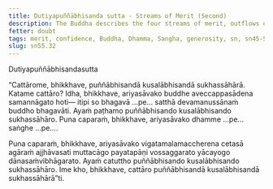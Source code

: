 ```yaml
---
title: Dutiyapuññābhisanda sutta - Streams of Merit (Second)
description: The Buddha describes the four streams of merit, outflows of good, and supports for ease. The fourth quality is generosity.
fetter: doubt
tags: merit, confidence, Buddha, Dhamma, Sangha, generosity, sn, sn45-56, sn55
slug: sn55.32
---
```


Dutiyapuññābhisandasutta

“Cattārome, bhikkhave, puññābhisandā kusalābhisandā sukhassāhārā. Katame cattāro? Idha, bhikkhave, ariyasāvako buddhe aveccappasādena samannāgato hoti— itipi so bhagavā …pe… satthā devamanussānaṁ buddho bhagavāti. Ayaṁ paṭhamo puññābhisando kusalābhisando sukhassāhāro. Puna caparaṁ, bhikkhave, ariyasāvako dhamme …pe… saṅghe …pe….

Puna caparaṁ, bhikkhave, ariyasāvako vigatamalamaccherena cetasā agāraṁ ajjhāvasati muttacāgo payatapāṇi vossaggarato yācayogo dānasaṁvibhāgarato. Ayaṁ catuttho puññābhisando kusalābhisando sukhassāhāro. Ime kho, bhikkhave, cattāro puññābhisandā kusalābhisandā sukhassāhārā”ti.
